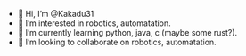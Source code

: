 - 👋 Hi, I’m @Kakadu31
- 👀 I’m interested in robotics, automatation.
- 🌱 I’m currently learning python, java, c (maybe some rust?).
- 💞️ I’m looking to collaborate on robotics, automatation.

<!---
Kakadu31/Kakadu31 is a ✨ special ✨ repository because its `README.md` (this file) appears on your GitHub profile.
You can click the Preview link to take a look at your changes.
--->
